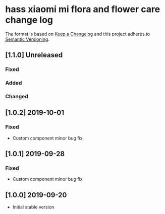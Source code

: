 # hass xiaomi mi flora and flower care change log

The format is based on [Keep a Changelog](http://keepachangelog.com/)
and this project adheres to [Semantic Versioning](http://semver.org/).

## [1.1.0] Unreleased
### Fixed

### Added

### Changed

## [1.0.2] 2019-10-01
### Fixed
- Custom component minor bug fix

## [1.0.1] 2019-09-28
### Fixed
- Custom component minor bug fix

## [1.0.0] 2019-09-20
- Initial stable version